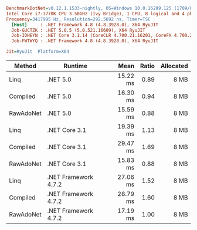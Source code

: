 ``` ini

BenchmarkDotNet=v0.12.1.1533-nightly, OS=Windows 10.0.16299.125 (1709/FallCreatorsUpdate/Redstone3)
Intel Core i7-3770K CPU 3.50GHz (Ivy Bridge), 1 CPU, 8 logical and 4 physical cores
Frequency=3417995 Hz, Resolution=292.5692 ns, Timer=TSC
  [Host]     : .NET Framework 4.8 (4.8.3928.0), X64 RyuJIT
  Job-GUCTZK : .NET 5.0.5 (5.0.521.16609), X64 RyuJIT
  Job-IOHEYN : .NET Core 3.1.14 (CoreCLR 4.700.21.16201, CoreFX 4.700.21.16208), X64 RyuJIT
  Job-FWTWYQ : .NET Framework 4.8 (4.8.3928.0), X64 RyuJIT

Jit=RyuJit  Platform=X64  

```
|    Method |              Runtime |     Mean | Ratio | Allocated |
|---------- |--------------------- |---------:|------:|----------:|
|      Linq |             .NET 5.0 | 15.22 ms |  0.89 |      8 MB |
|  Compiled |             .NET 5.0 | 16.30 ms |  0.94 |      8 MB |
| RawAdoNet |             .NET 5.0 | 15.59 ms |  0.88 |      8 MB |
|      Linq |        .NET Core 3.1 | 19.39 ms |  1.13 |      8 MB |
|  Compiled |        .NET Core 3.1 | 29.47 ms |  1.69 |      8 MB |
| RawAdoNet |        .NET Core 3.1 | 15.83 ms |  0.88 |      8 MB |
|      Linq | .NET Framework 4.7.2 | 27.06 ms |  1.52 |      8 MB |
|  Compiled | .NET Framework 4.7.2 | 28.79 ms |  1.60 |      8 MB |
| RawAdoNet | .NET Framework 4.7.2 | 17.19 ms |  1.00 |      8 MB |
